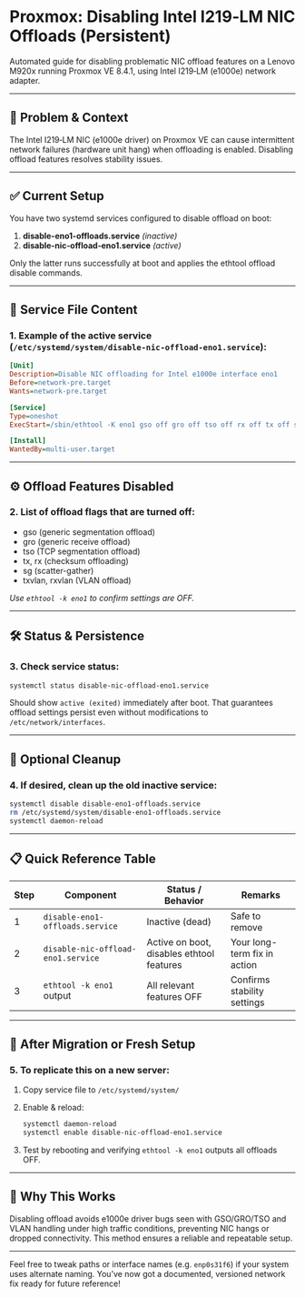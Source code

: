 # Proxmox: Disabling Intel I219‑LM NIC Offloads (Persistent)

Automated guide for disabling problematic NIC offload features on a Lenovo M920x running Proxmox VE 8.4.1, using Intel I219‑LM (e1000e) network adapter.

---

## 🧠 Problem & Context

The Intel I219‑LM NIC (e1000e driver) on Proxmox VE can cause intermittent network failures (hardware unit hang) when offloading is enabled. Disabling offload features resolves stability issues.

---

## ✅ Current Setup

You have two systemd services configured to disable offload on boot:

1. **disable-eno1-offloads.service** *(inactive)*
2. **disable‑nic‑offload‑eno1.service** *(active)*

Only the latter runs successfully at boot and applies the ethtool offload disable commands.

---

## 🔧 Service File Content

### 1. Example of the active service (`/etc/systemd/system/disable‑nic‑offload‑eno1.service`):

```ini
[Unit]
Description=Disable NIC offloading for Intel e1000e interface eno1
Before=network-pre.target
Wants=network-pre.target

[Service]
Type=oneshot
ExecStart=/sbin/ethtool -K eno1 gso off gro off tso off rx off tx off sg off txvlan off rxvlan off

[Install]
WantedBy=multi‑user.target
```

---

## ⚙️ Offload Features Disabled

### 2. List of offload flags that are turned off:

* gso (generic segmentation offload)
* gro (generic receive offload)
* tso (TCP segmentation offload)
* tx, rx (checksum offloading)
* sg (scatter-gather)
* txvlan, rxvlan (VLAN offload)

*Use `ethtool -k eno1` to confirm settings are OFF.*

---

## 🛠 Status & Persistence

### 3. Check service status:

```bash
systemctl status disable-nic-offload-eno1.service
```

Should show `active (exited)` immediately after boot. That guarantees offload settings persist even without modifications to `/etc/network/interfaces`.

---

## 🧹 Optional Cleanup

### 4. If desired, clean up the old inactive service:

```bash
systemctl disable disable-eno1-offloads.service
rm /etc/systemd/system/disable-eno1-offloads.service
systemctl daemon-reload
```

---

## 📋 Quick Reference Table

| Step | Component                          | Status / Behavior                         | Remarks                      |
| ---- | ---------------------------------- | ----------------------------------------- | ---------------------------- |
| 1    | `disable-eno1-offloads.service`    | Inactive (dead)                           | Safe to remove               |
| 2    | `disable-nic-offload-eno1.service` | Active on boot, disables ethtool features | Your long-term fix in action |
| 3    | `ethtool -k eno1` output           | All relevant features OFF                 | Confirms stability settings  |

---

## 🧪 After Migration or Fresh Setup

### 5. To replicate this on a new server:

1. Copy service file to `/etc/systemd/system/`
2. Enable & reload:

   ```bash
   systemctl daemon-reload
   systemctl enable disable-nic-offload-eno1.service
   ```
3. Test by rebooting and verifying `ethtool -k eno1` outputs all offloads OFF.

---

## 🧾 Why This Works

Disabling offload avoids e1000e driver bugs seen with GSO/GRO/TSO and VLAN handling under high traffic conditions, preventing NIC hangs or dropped connectivity. This method ensures a reliable and repeatable setup.

---

Feel free to tweak paths or interface names (e.g. `enp0s31f6`) if your system uses alternate naming.
You’ve now got a documented, versioned network fix ready for future reference!
